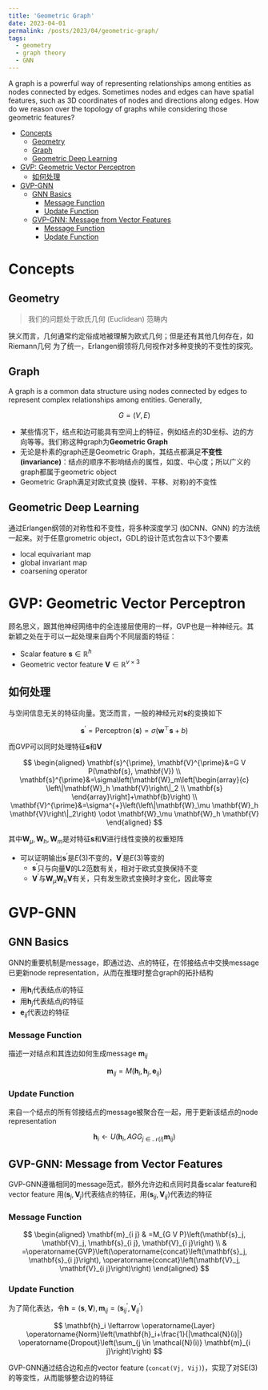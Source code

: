 ```yaml
---
title: 'Geometric Graph'
date: 2023-04-01
permalink: /posts/2023/04/geometric-graph/
tags:
  - geometry
  - graph theory
  - GNN
---
```


A graph is a powerful way of representing relationships among entities as nodes connected by edges. Sometimes nodes and edges can have spatial features, such as 3D coordinates of nodes and directions along edges. How do we reason over the topology of graphs while considering those geometric features?

- [Concepts](#concepts)
	- [Geometry](#geometry)
	- [Graph](#graph)
	- [Geometric Deep Learning](#geometric-deep-learning)
- [GVP: Geometric Vector Perceptron](#gvp-geometric-vector-perceptron)
	- [如何处理](#如何处理)
- [GVP-GNN](#gvp-gnn)
	- [GNN Basics](#gnn-basics)
		- [Message Function](#message-function)
		- [Update Function](#update-function)
	- [GVP-GNN: Message from Vector Features](#gvp-gnn-message-from-vector-features)
		- [Message Function](#message-function-1)
		- [Update Function](#update-function-1)


# Concepts
## Geometry
> 我们的问题处于欧氏几何 (Euclidean) 范畴内

狭义而言，几何通常约定俗成地被理解为欧式几何；但是还有其他几何存在，如Riemann几何
为了统一，Erlangen纲领将几何视作对多种变换的不变性的探究。

## Graph
A graph is a common data structure using nodes connected by edges to represent complex relationships among entities. Generally, 

$$
G = (V, E)
$$

- 某些情况下，结点和边可能具有空间上的特征，例如结点的3D坐标、边的方向等等。我们称这种graph为**Geometric Graph**
- 无论是朴素的graph还是Geometric Graph，其结点都满足**不变性 (invariance)**：结点的顺序不影响结点的属性，如度、中心度；所以广义的graph都属于geometric object
- Geometric Graph满足对欧式变换 (旋转、平移、对称)的不变性


## Geometric Deep Learning

通过Erlangen纲领的对称性和不变性，将多种深度学习 (如CNN、GNN) 的方法统一起来。对于任意grometric object，GDL的设计范式包含以下3个要素
- local equivariant map
- global invariant map
- coarsening operator


# GVP: Geometric Vector Perceptron

顾名思义，跟其他神经网络中的全连接层使用的一样，GVP也是一种神经元。其新颖之处在于可以一起处理来自两个不同层面的特征：
- Scalar feature $\textbf{s}\in \mathbb{R}^{h}$
- Geometric vector feature $\textbf{V}\in \mathbb{R}^{v\times 3}$


## 如何处理

与空间信息无关的特征向量。宽泛而言，一般的神经元对$\textbf{s}$的变换如下

$$
\mathbf{s}^{\prime}=\operatorname{Perceptron}(\mathbf{s})=\sigma\left(\mathbf{w}^{\top} \mathbf{s}+b\right)
$$

而GVP可以同时处理特征$\textbf{s}$和$\textbf{V}$

$$
\begin{aligned}
\mathbf{s}^{\prime}, \mathbf{V}^{\prime}&=G V P(\mathbf{s}, \mathbf{V}) \\
\mathbf{s}^{\prime}&=\sigma\left(\mathbf{W}_m\left[\begin{array}{c}
\left\|\mathbf{W}_h \mathbf{V}\right\|_2 \\
\mathbf{s}
\end{array}\right]+\mathbf{b}\right) \\
\mathbf{V}^{\prime}&=\sigma^{+}\left(\left\|\mathbf{W}_\mu \mathbf{W}_h \mathbf{V}\right\|_2\right) \odot \mathbf{W}_\mu \mathbf{W}_h \mathbf{V}
\end{aligned}
$$

其中$\textbf{W}_{\mu},\textbf{W}_{h},\textbf{W}_{m}$是对特征$\textbf{s}$和$\textbf{V}$进行线性变换的权重矩阵
- 可以证明输出$\mathbf{s}^{\prime}$是$E(3)$不变的，$\mathbf{V}^{\prime}$是$E(3)$等变的
	- $\mathbf{s}^{\prime}$只与向量$\mathbf{V}$的L2范数有关，相对于欧式变换保持不变
	- $\mathbf{V}^{\prime}$与$\mathbf{W}_\mu \mathbf{W}_h \mathbf{V}$有关，只有发生欧式变换时才变化，因此等变


# GVP-GNN
## GNN Basics

GNN的重要机制是message，即通过边、点的特征，在邻接结点中交换message已更新node representation，从而在推理时整合graph的拓扑结构
- 用$\mathbf{h}_{i}$代表结点$i$的特征
- 用$\mathbf{h}_{j}$代表结点$j$的特征
- $\mathbf{e}_{ij}$代表边的特征

### Message Function

描述一对结点和其连边如何生成message $\mathbf{m}_{ij}$

$$
\mathbf{m}_{ij}=M(\mathbf{h}_{i}, \mathbf{h}_{j}, \mathbf{e}_{ij})
$$

### Update Function

来自一个结点的所有邻接结点的message被聚合在一起，用于更新该结点的node representation

$$
\mathbf{h}_i \leftarrow U\left(\mathbf{h}_i, A G G_{j \in \mathcal{N}(i)} \mathbf{m}_{i j}\right)
$$

## GVP-GNN: Message from Vector Features

GVP-GNN遵循相同的message范式，额外允许边和点同时具备scalar feature和vector feature
用$(\mathbf{s}_j, \mathbf{V}_j)$代表结点的特征，用$(\mathbf{s}_{i j}, \mathbf{V}_{i j})$代表边的特征

### Message Function

$$
\begin{aligned}
\mathbf{m}_{i j} & =M_{G V P}\left(\mathbf{s}_j, \mathbf{V}_j, \mathbf{s}_{i j}, \mathbf{V}_{i j}\right) \\
& =\operatorname{GVP}\left(\operatorname{concat}\left(\mathbf{s}_j, \mathbf{s}_{i j}\right), \operatorname{concat}\left(\mathbf{V}_j, \mathbf{V}_{i j}\right)\right)
\end{aligned}
$$

### Update Function
为了简化表达，令$\mathbf{h}=(\mathbf{s}, \mathbf{V}), \mathbf{m}_{ij}=(\mathbf{s}^{\prime}_{ij}, \mathbf{V}^{\prime}_{ij})$

$$
\mathbf{h}_i \leftarrow \operatorname{Layer} \operatorname{Norm}\left(\mathbf{h}_i+\frac{1}{|\mathcal{N}(i)|} \operatorname{Dropout}\left(\sum_{j \in \mathcal{N}(i)} \mathbf{m}_{i j}\right)\right)
$$

GVP-GNN通过结合边和点的vector feature (`concat(Vj, Vij)`)，实现了对SE(3)的等变性，从而能够整合边的特征